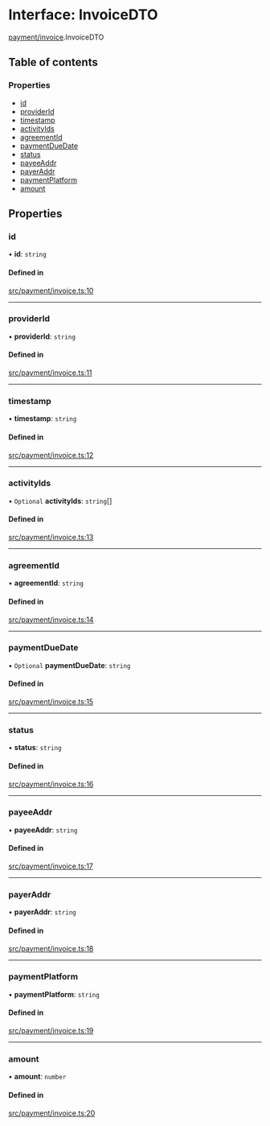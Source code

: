 # Interface: InvoiceDTO

[payment/invoice](../modules/payment_invoice).InvoiceDTO

## Table of contents

### Properties

- [id](payment_invoice.InvoiceDTO#id)
- [providerId](payment_invoice.InvoiceDTO#providerid)
- [timestamp](payment_invoice.InvoiceDTO#timestamp)
- [activityIds](payment_invoice.InvoiceDTO#activityids)
- [agreementId](payment_invoice.InvoiceDTO#agreementid)
- [paymentDueDate](payment_invoice.InvoiceDTO#paymentduedate)
- [status](payment_invoice.InvoiceDTO#status)
- [payeeAddr](payment_invoice.InvoiceDTO#payeeaddr)
- [payerAddr](payment_invoice.InvoiceDTO#payeraddr)
- [paymentPlatform](payment_invoice.InvoiceDTO#paymentplatform)
- [amount](payment_invoice.InvoiceDTO#amount)

## Properties

### id

• **id**: `string`

#### Defined in

[src/payment/invoice.ts:10](https://github.com/golemfactory/golem-js/blob/c28a1b0/src/payment/invoice.ts#L10)

---

### providerId

• **providerId**: `string`

#### Defined in

[src/payment/invoice.ts:11](https://github.com/golemfactory/golem-js/blob/c28a1b0/src/payment/invoice.ts#L11)

---

### timestamp

• **timestamp**: `string`

#### Defined in

[src/payment/invoice.ts:12](https://github.com/golemfactory/golem-js/blob/c28a1b0/src/payment/invoice.ts#L12)

---

### activityIds

• `Optional` **activityIds**: `string`[]

#### Defined in

[src/payment/invoice.ts:13](https://github.com/golemfactory/golem-js/blob/c28a1b0/src/payment/invoice.ts#L13)

---

### agreementId

• **agreementId**: `string`

#### Defined in

[src/payment/invoice.ts:14](https://github.com/golemfactory/golem-js/blob/c28a1b0/src/payment/invoice.ts#L14)

---

### paymentDueDate

• `Optional` **paymentDueDate**: `string`

#### Defined in

[src/payment/invoice.ts:15](https://github.com/golemfactory/golem-js/blob/c28a1b0/src/payment/invoice.ts#L15)

---

### status

• **status**: `string`

#### Defined in

[src/payment/invoice.ts:16](https://github.com/golemfactory/golem-js/blob/c28a1b0/src/payment/invoice.ts#L16)

---

### payeeAddr

• **payeeAddr**: `string`

#### Defined in

[src/payment/invoice.ts:17](https://github.com/golemfactory/golem-js/blob/c28a1b0/src/payment/invoice.ts#L17)

---

### payerAddr

• **payerAddr**: `string`

#### Defined in

[src/payment/invoice.ts:18](https://github.com/golemfactory/golem-js/blob/c28a1b0/src/payment/invoice.ts#L18)

---

### paymentPlatform

• **paymentPlatform**: `string`

#### Defined in

[src/payment/invoice.ts:19](https://github.com/golemfactory/golem-js/blob/c28a1b0/src/payment/invoice.ts#L19)

---

### amount

• **amount**: `number`

#### Defined in

[src/payment/invoice.ts:20](https://github.com/golemfactory/golem-js/blob/c28a1b0/src/payment/invoice.ts#L20)
